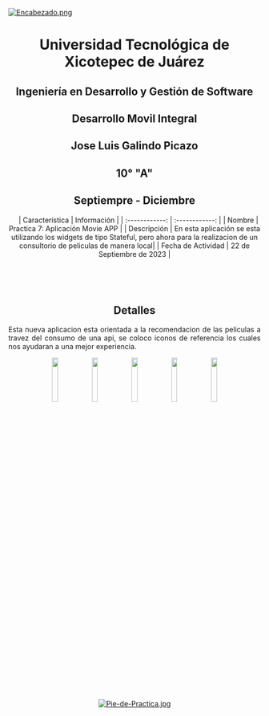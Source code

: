 
[![Encabezado.png](https://i.postimg.cc/PJKtvHNC/Encabezado.png)](https://postimg.cc/K3kXCdPb)

<div align="center">
  
# Universidad Tecnológica de Xicotepec de Juárez

## Ingeniería en Desarrollo y Gestión de Software

## Desarrollo Movil Integral

## Jose Luis Galindo Picazo
 
## 10° "A"

## Septiempre - Diciembre


&nbsp;
&nbsp;
|  Característica |  Información |
| :------------: | :------------: |
| Nombre  |  Practica 7: Aplicación Movie APP |
| Descripción  |  En esta aplicación se esta utilizando los widgets de tipo Stateful, pero ahora para la realizacion de un consultorio de peliculas de manera local|
|  Fecha de Actividad  |  22 de Septiembre de 2023  |

&nbsp;
&nbsp;

&nbsp;
&nbsp;

## Detalles
<p align="justify">
  Esta nueva aplicacion esta orientada a la recomendacion de las peliculas a travez del consumo de una api, se coloco iconos de referencia los cuales nos ayudaran a una mejor experiencia.
</p>
<p  align="center">
  <img src="https://github.com/Daniela06112002/DMI_TAREA5_200644/blob/main/screenshots/luffy1.jpg" width="15%"/>
  <img src="https://github.com/Daniela06112002/DMI_TAREA5_200644/blob/main/screenshots/zoro2.jpg" width="15%"/>
  <img src="https://github.com/Daniela06112002/DMI_TAREA5_200644/blob/main/screenshots/nami3.jpg" width="15%"/>
  <img src="https://github.com/Daniela06112002/DMI_TAREA5_200644/blob/main/screenshots/ussop4.jpg" width="15%"/>
  <img src="https://github.com/Daniela06112002/DMI_TAREA5_200644/blob/main/screenshots/sanji4.jpg" width="15%"/>
</p>


<br>
<br>
<br>
<br>

[![Pie-de-Practica.jpg](https://i.postimg.cc/MKKZ2nrV/Pie-de-Practica.jpg)](https://postimg.cc/WtCc01V1)
